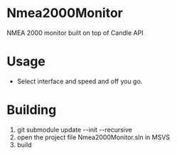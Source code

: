 # Nmea2000Monitor
NMEA 2000 monitor built on top of Candle API

# Usage
* Select interface and speed and off you go.

# Building

1. git submodule update --init --recursive
2. open the project file Nmea2000Monitor.sln in MSVS
3. build
